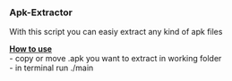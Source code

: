 ### Apk-Extractor <br>
With this script you can easiy extract any kind of apk files
<p>
  <b><u>How to use</b></u> <br>
- copy or move .apk you want to extract in working folder <br>
- in terminal run ./main 
